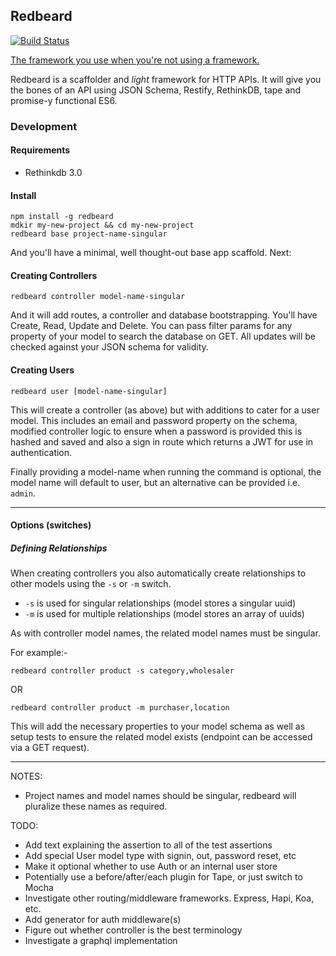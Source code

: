 ## Redbeard
[![Build Status](https://travis-ci.org/Prismatik/redbeard.svg)](https://travis-ci.org/Prismatik/redbeard)

[The framework you use when you're not using a framework.](http://ozwords.org/?p=3240)

Redbeard is a scaffolder and _light_ framework for HTTP APIs. It will give you the bones of an API using JSON Schema, Restify, RethinkDB, tape and promise-y functional ES6.

### Development

#### Requirements

- Rethinkdb 3.0

#### Install
```
npm install -g redbeard
mdkir my-new-project && cd my-new-project
redbeard base project-name-singular
```
And you'll have a minimal, well thought-out base app scaffold. Next:

#### Creating Controllers

```
redbeard controller model-name-singular
```
And it will add routes, a controller and database bootstrapping. You'll have Create, Read, Update and Delete. You can pass filter params for any property of your model to search the database on GET. All updates will be checked against your JSON schema for validity.

#### Creating Users

```
redbeard user [model-name-singular]
```

This will create a controller (as above) but with additions to cater for a user model. This includes an email and password property on the schema, modified controller logic to ensure when a password is provided this is hashed and saved and also a sign in route which returns a JWT for use in authentication.

Finally providing a model-name when running the command is optional, the model name will default to user, but an alternative can be provided i.e. `admin`.

- - -

#### Options (switches)

##### Defining Relationships

When creating controllers you also automatically create relationships to other models using the `-s` or `-m` switch.

* `-s` is used for singular relationships (model stores a singular uuid)
* `-m` is used for multiple relationships (model stores an array of uuids)

As with controller model names, the related model names must be singular.

For example:-

```
redbeard controller product -s category,wholesaler
```
OR
```
redbeard controller product -m purchaser,location
```

This will add the necessary properties to your model schema as well as setup tests to ensure the related model exists (endpoint can be accessed via a GET request).

- - -

NOTES:
* Project names and model names should be singular, redbeard will pluralize these names as required.

TODO:

* Add text explaining the assertion to all of the test assertions
* Add special User model type with signin, out, password reset, etc
* Make it optional whether to use Auth or an internal user store
* Potentially use a before/after/each plugin for Tape, or just switch to Mocha
* Investigate other routing/middleware frameworks. Express, Hapi, Koa, etc.
* Add generator for auth middleware(s)
* Figure out whether controller is the best terminology
* Investigate a graphql implementation
